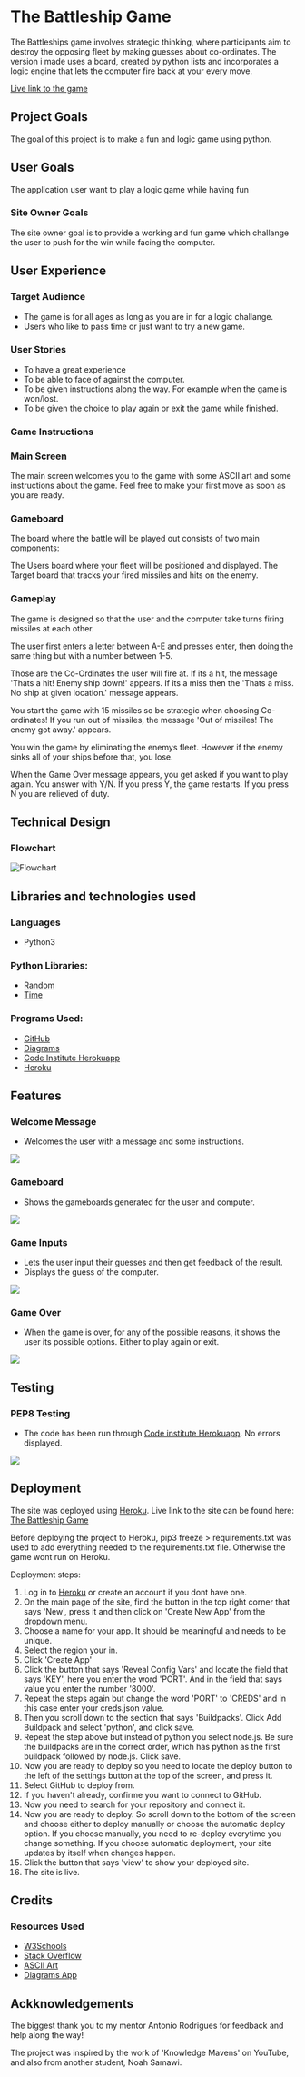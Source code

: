 # The Battleship Game

The Battleships game involves strategic thinking, where participants aim to destroy the opposing fleet by making guesses about co-ordinates.
The version i made uses a board, created by python lists and incorporates a logic engine that lets the computer fire back at your every move.

[Live link to the game](https://the-battle-ship-game-ae2b90313f52.herokuapp.com/)

## Project Goals
The goal of this project is to make a fun and logic game using python.

## User Goals
The application user want to play a logic game while having fun

### Site Owner Goals
The site owner goal is to provide a working and fun game which challange the user to push for the win while facing the computer.

## User Experience

### Target Audience
- The game is for all ages as long as you are in for a logic challange.
- Users who like to pass time or just want to try a new game.

### User Stories
- To have a great experience
- To be able to face of against the computer.
- To be given instructions along the way. For example when the game is won/lost.
- To be given the choice to play again or exit the game while finished.

### Game Instructions

### Main Screen
The main screen welcomes you to the game with some ASCII art and some instructions about the game. Feel free to make your first move as soon as you are ready.

### Gameboard
The board where the battle will be played out consists of two main components:

The Users board where your fleet will be positioned and displayed.
The Target board that tracks your fired missiles and hits on the enemy.

### Gameplay
The game is designed so that the user and the computer take turns firing missiles at each other.

The user first enters a letter between A-E and presses enter, then doing the same thing but with a number between 1-5. 

Those are the Co-Ordinates the user will fire at. If its a hit, the message 'Thats a hit! Enemy ship down!' appears. If its a miss then the 'Thats a miss. No ship at given location.' message appears.

You start the game with 15 missiles so be strategic when choosing Co-ordinates! If you run out of missiles, the message 'Out of missiles! The enemy got away.' appears.

You win the game by eliminating the enemys fleet. However if the enemy sinks all of your ships before that, you lose.

When the Game Over message appears, you get asked if you want to play again. You answer with Y/N. If you press Y, the game restarts. If you press N you are relieved of duty.

## Technical Design

### Flowchart
![Flowchart](docs/flowchart.png)

## Libraries and technologies used

### Languages
- Python3

### Python Libraries:

- [Random](https://docs.python.org/3/library/random.html#module)
- [Time](https://docs.python.org/3/library/time.html#module-time)

### Programs Used:

- [GitHub](https://github.com/)
- [Diagrams](https://app.diagrams.net)
- [Code Institute Herokuapp](https://pep8ci.herokuapp.com/)
- [Heroku](https://dashboard.heroku.com/apps/)

## Features

### Welcome Message
- Welcomes the user with a message and some instructions.

<img src="docs/welcome_screen.png">

### Gameboard
- Shows the gameboards generated for the user and computer.

<img src="docs/gameboard.png">

### Game Inputs
- Lets the user input their guesses and then get feedback of the result.
- Displays the guess of the computer.

<img src="docs/inputs.png">

### Game Over
- When the game is over, for any of the possible reasons, it shows the user its possible options. Either to play again or exit.

<img src="docs/game_over.png">

## Testing

### PEP8 Testing
- The code has been run through [Code institute Herokuapp](https://pep8ci.herokuapp.com/#). No errors displayed.

<img src="docs/python_linter.png">

## Deployment
The site was deployed using [Heroku](https://dashboard.heroku.com/apps). Live link to the site can be found here: [The Battleship Game](https://the-battle-ship-game-ae2b90313f52.herokuapp.com/)

Before deploying the project to Heroku, pip3 freeze > requirements.txt was used to add everything needed to the requirements.txt file. Otherwise the game wont run on Heroku.

Deployment steps:
1. Log in to [Heroku](https://dashboard.heroku.com/apps) or create an account if you dont have one.
2. On the main page of the site, find the button in the top right corner that says 'New', press it and then click on 'Create New App' from the dropdown menu.
3. Choose a name for your app. It should be meaningful and needs to be unique.
4. Select the region your in.
5. Click 'Create App'
6. Click the button that says 'Reveal Config Vars' and locate the field that says 'KEY', here you enter the word 'PORT'. And in the field that says value you enter the number '8000'.
7. Repeat the steps again but change the word 'PORT' to 'CREDS' and in this case enter your creds.json value.
8. Then you scroll down to the section that says 'Buildpacks'. Click Add Buildpack and select 'python', and click save.
9. Repeat the step above but instead of python you select node.js. Be sure the buildpacks are in the correct order, which has python as the first buildpack followed by node.js. Click save.
10. Now you are ready to deploy so you need to locate the deploy button to the left of the settings button at the top of the screen, and press it.
11. Select GitHub to deploy from.
12. If you haven't already, confirme you want to connect to GitHub.
13. Now you need to search for your repository and connect it.
14. Now you are ready to deploy. So scroll down to the bottom of the screen and choose either to deploy manually or choose the automatic deploy option. If you choose manually, you need to re-deploy everytime you change something. If you choose automatic deployment, your site updates by itself when changes happen.
15. Click the button that says 'view' to show your deployed site.
16. The site is live.

## Credits
### Resources Used
- [W3Schools](https://www.w3schools.com/)
- [Stack Overflow](https://stackoverflow.com/)
- [ASCII Art](https://www.asciiart.eu/text-to-ascii-art)
- [Diagrams App](https://app.diagrams.net)


## Ackknowledgements
The biggest thank you to my mentor Antonio Rodrigues for feedback and help along the way!

The project was inspired by the work of 'Knowledge Mavens' on YouTube, and also from another student, Noah Samawi.
 